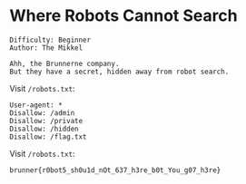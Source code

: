 # Where Robots Cannot Search

```
Difficulty: Beginner
Author: The Mikkel

Ahh, the Brunnerne company.
But they have a secret, hidden away from robot search.
```

Visit `/robots.txt`:

```
User-agent: *
Disallow: /admin
Disallow: /private
Disallow: /hidden
Disallow: /flag.txt
```

Visit `/robots.txt`:

```
brunner{r0bot5_sh0u1d_nOt_637_h3re_b0t_You_g07_h3re}
```
